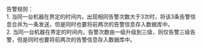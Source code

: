 告警规则：
<br>1. 当同一台机器在界定的时间内，出现相同告警次数大于3次时，将该3条告警信息合并为一条发送，但是同时也要将前两次的告警信息存入数据库中。
<br>2. 当同一台机器在界定的时间内，告警次数由一级升级到三级，则仅告警三级告警，但是同时也要将前两次的告警信息存入数据库中。

